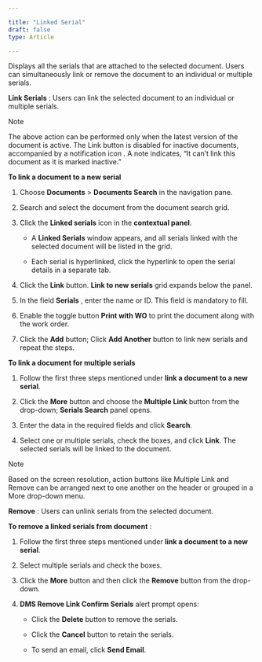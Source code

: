 ```yaml
---  

title: "Linked Serial"  
draft: false 
type: Article

---
```


Displays all the serials that are attached to the selected document. Users can
simultaneously link or remove the document to an individual or multiple
serials.

**Link Serials** : Users can link the selected document to an individual or
multiple serials.

>[!note]
>The above action can be performed only when the latest version of the document
is active. The Link button is disabled for inactive documents, accompanied by
a notification icon . A note indicates, “It can’t link this document as it is marked inactive.”

**To link a document to a new serial**

  1. Choose **Documents** > **Documents Search** in the navigation pane.

  2. Search and select the document from the document search grid.

  3. Click the **Linked serials** icon in the **contextual panel**.

     * A **Linked Serials** window appears, and all serials linked with the selected document will be listed in the grid.

     * Each serial is hyperlinked, click the hyperlink to open the serial details in a separate tab.

  4. Click the **Link** button. **Link to new serials** grid expands below the panel.

  5. In the field **Serials** , enter the name or ID. This field is mandatory to fill.

  6. Enable the toggle button **Print with WO** to print the document along with the work order.

  7. Click the **Add** button; Click **Add Another** button to link new serials and repeat the steps.

**To link a document for multiple serials**

  1. Follow the first three steps mentioned under **link a document to a new serial**.

  2. Click the **More** button and choose the **Multiple Link** button from the drop-down; **Serials Search** panel opens.

  3. Enter the data in the required fields and click **Search**.

  4. Select one or multiple serials, check the boxes, and click **Link**. The selected serials will be linked to the document.

>[!note]
>Based on the screen resolution, action buttons like Multiple Link and Remove
can be arranged next to one another on the header or grouped in a More drop-down menu.

**Remove** : Users can unlink serials from the selected document.

**To remove a linked serials from document** :

  1. Follow the first three steps mentioned under **link a document to a new serial**.

  2. Select multiple serials and check the boxes.

  3. Click the **More** button and then click the **Remove** button from the drop-down.

  4. **DMS Remove Link Confirm Serials** alert prompt opens:

     * Click the **Delete** button to remove the serials.

     * Click the **Cancel** button to retain the serials.

     * To send an email, click **Send Email**. 

